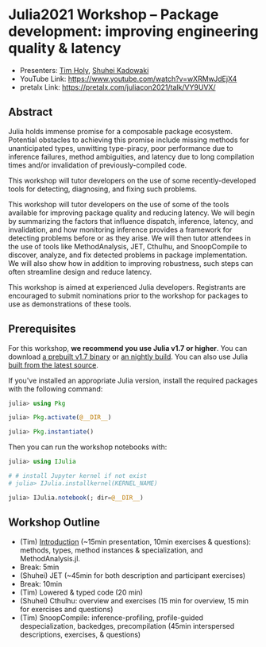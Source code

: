 # Julia2021 Workshop – Package development: improving engineering quality & latency

- Presenters: [Tim Holy](https://github.com/timholy), [Shuhei Kadowaki](https://github.com/aviatesk)
- YouTube Link: <https://www.youtube.com/watch?v=wXRMwJdEjX4>
- pretalx Link: <https://pretalx.com/juliacon2021/talk/VY9UVX/>

## Abstract

Julia holds immense promise for a composable package ecosystem. Potential obstacles to achieving this promise include missing methods for unanticipated types, unwitting type-piracy, poor performance due to inference failures, method ambiguities, and latency due to long compilation times and/or invalidation of previously-compiled code.

This workshop will tutor developers on the use of some recently-developed tools for detecting, diagnosing, and fixing such problems.

This workshop will tutor developers on the use of some of the tools available for improving package quality and reducing latency. We will begin by summarizing the factors that influence dispatch, inference, latency, and invalidation, and how monitoring inference provides a framework for detecting problems before or as they arise. We will then tutor attendees in the use of tools like MethodAnalysis, JET, Cthulhu, and SnoopCompile to discover, analyze, and fix detected problems in package implementation. We will also show how in addition to improving robustness, such steps can often streamline design and reduce latency.

This workshop is aimed at experienced Julia developers. Registrants are encouraged to submit nominations prior to the workshop for packages to use as demonstrations of these tools.

## Prerequisites

For this workshop, **we recommend you use Julia v1.7 or higher**.
You can download [a prebuilt v1.7 binary](https://julialang.org/downloads/#upcoming_release) or [an nightly build](https://julialang.org/downloads/nightlies/). You can also use Julia [built from the latest source](https://github.com/JuliaLang/julia#building-julia).

If you've installed an appropriate Julia version, install the required packages with the following command:
```julia
julia> using Pkg

julia> Pkg.activate(@__DIR__)

julia> Pkg.instantiate()
```

Then you can run the workshop notebooks with:
```julia
julia> using IJulia

# # install Jupyter kernel if not exist
# julia> IJulia.installkernel(KERNEL_NAME)

julia> IJulia.notebook(; dir=@__DIR__)
```

## Workshop Outline

- (Tim) [Introduction](./Introduction.ipynb) (~15min presentation, 10min exercises & questions): methods, types, method instances & specialization, and MethodAnalysis.jl.
- Break: 5min
- (Shuhei) JET (~45min for both description and participant exercises)
- Break: 10min
- (Tim) Lowered & typed code (20 min)
- (Shuhei) Cthulhu: overview and exercises (15 min for overview, 15 min for exercises and questions)
- (Tim) SnoopCompile: inference-profiling, profile-guided despecialization, backedges, precompilation (45min interspersed descriptions, exercises, & questions)
